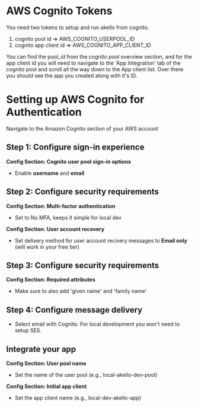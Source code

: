 # AWS Cognito Tokens

You need two tokens to setup and run akello from cognito.

1. cognito pool id => AWS_COGNITO_USERPOOL_ID
2. cognito app client id => AWS_COGNITO_APP_CLIENT_ID

You can find the pool_id from the cognito pool overview section, and for the app client id you will need to navigate to
the 'App Integration' tab of the cognito pool and scroll all the way down to the App client list. Over there you should
see the app you created along with it's ID.

# Setting up AWS Cognito for Authentication

Navigate to the Amazon Cognito section of your AWS account

## Step 1: Configure sign-in experience

**Config Section: Cognito user pool sign-in options**

- Enable **username** and **email**

## Step 2: Configure security requirements

**Config Section: Multi-factor authentication**

- Set to No MFA, keeps it simple for local dev

**Config Section: User account recovery**

- Set delivery method for user account recivery messages to **Email only** (will work in your free tier)

## Step 3: Configure security requirements

**Config Section: Required attributes**

- Make sure to also add 'given name' and 'family name'

## Step 4: Configure message delivery

- Select email with Cognito. For local development you won't need to setup SES.

## Integrate your app

**Config Section: User pool name**

- Set the name of the user pool (e.g., local-akello-dev-pool)

**Config Section: Initial app client**

- Set the app client name (e.g., local-dev-akello-app)

